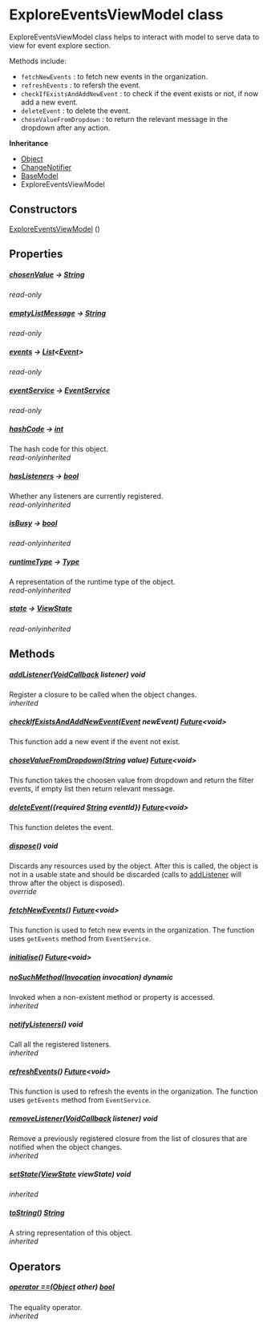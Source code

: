 


# ExploreEventsViewModel class









<p>ExploreEventsViewModel class helps to interact with model to serve data to view for event explore section.</p>
<p>Methods include:</p>
<ul>
<li><code>fetchNewEvents</code> : to fetch new events in the organization.</li>
<li><code>refreshEvents</code> : to refersh the event.</li>
<li><code>checkIfExistsAndAddNewEvent</code> : to check if the event exists or not, if now add a new event.</li>
<li><code>deleteEvent</code> : to delete the event.</li>
<li><code>choseValueFromDropdown</code> : to return the relevant message in the dropdown after any action.</li>
</ul>



**Inheritance**

- [Object](https://api.flutter.dev/flutter/dart-core/Object-class.html)
- [ChangeNotifier](https://api.flutter.dev/flutter/foundation/ChangeNotifier-class.html)
- [BaseModel](../view_model_base_view_model/BaseModel-class.md)
- ExploreEventsViewModel








## Constructors

[ExploreEventsViewModel](../view_model_after_auth_view_models_event_view_models_explore_events_view_model/ExploreEventsViewModel/ExploreEventsViewModel.md) ()

   


## Properties

##### [chosenValue](../view_model_after_auth_view_models_event_view_models_explore_events_view_model/ExploreEventsViewModel/chosenValue.md) &#8594; [String](https://api.flutter.dev/flutter/dart-core/String-class.html)



  
_<span class="feature">read-only</span>_



##### [emptyListMessage](../view_model_after_auth_view_models_event_view_models_explore_events_view_model/ExploreEventsViewModel/emptyListMessage.md) &#8594; [String](https://api.flutter.dev/flutter/dart-core/String-class.html)



  
_<span class="feature">read-only</span>_



##### [events](../view_model_after_auth_view_models_event_view_models_explore_events_view_model/ExploreEventsViewModel/events.md) &#8594; [List](https://api.flutter.dev/flutter/dart-core/List-class.html)&lt;[Event](../models_events_event_model/Event-class.md)>



  
_<span class="feature">read-only</span>_



##### [eventService](../view_model_after_auth_view_models_event_view_models_explore_events_view_model/ExploreEventsViewModel/eventService.md) &#8594; [EventService](../services_event_service/EventService-class.md)



  
_<span class="feature">read-only</span>_



##### [hashCode](https://api.flutter.dev/flutter/dart-core/Object/hashCode.html) &#8594; [int](https://api.flutter.dev/flutter/dart-core/int-class.html)



The hash code for this object.  
_<span class="feature">read-only</span><span class="feature">inherited</span>_



##### [hasListeners](https://api.flutter.dev/flutter/foundation/ChangeNotifier/hasListeners.html) &#8594; [bool](https://api.flutter.dev/flutter/dart-core/bool-class.html)



Whether any listeners are currently registered.  
_<span class="feature">read-only</span><span class="feature">inherited</span>_



##### [isBusy](../view_model_base_view_model/BaseModel/isBusy.md) &#8594; [bool](https://api.flutter.dev/flutter/dart-core/bool-class.html)



  
_<span class="feature">read-only</span><span class="feature">inherited</span>_



##### [runtimeType](https://api.flutter.dev/flutter/dart-core/Object/runtimeType.html) &#8594; [Type](https://api.flutter.dev/flutter/dart-core/Type-class.html)



A representation of the runtime type of the object.  
_<span class="feature">read-only</span><span class="feature">inherited</span>_



##### [state](../view_model_base_view_model/BaseModel/state.md) &#8594; [ViewState](../enums_enums/ViewState.md)



  
_<span class="feature">read-only</span><span class="feature">inherited</span>_





## Methods

##### [addListener](https://api.flutter.dev/flutter/foundation/ChangeNotifier/addListener.html)([VoidCallback](https://api.flutter.dev/flutter/dart-ui/VoidCallback.html) listener) void



Register a closure to be called when the object changes.  
_<span class="feature">inherited</span>_



##### [checkIfExistsAndAddNewEvent](../view_model_after_auth_view_models_event_view_models_explore_events_view_model/ExploreEventsViewModel/checkIfExistsAndAddNewEvent.md)([Event](../models_events_event_model/Event-class.md) newEvent) [Future](https://api.flutter.dev/flutter/dart-async/Future-class.html)&lt;void>



This function add a new event if the event not exist.  




##### [choseValueFromDropdown](../view_model_after_auth_view_models_event_view_models_explore_events_view_model/ExploreEventsViewModel/choseValueFromDropdown.md)([String](https://api.flutter.dev/flutter/dart-core/String-class.html) value) [Future](https://api.flutter.dev/flutter/dart-async/Future-class.html)&lt;void>



This function takes the choosen value from dropdown and
return the filter events, if empty list then return relevant message.  




##### [deleteEvent](../view_model_after_auth_view_models_event_view_models_explore_events_view_model/ExploreEventsViewModel/deleteEvent.md)({required [String](https://api.flutter.dev/flutter/dart-core/String-class.html) eventId}) [Future](https://api.flutter.dev/flutter/dart-async/Future-class.html)&lt;void>



This function deletes the event.  




##### [dispose](../view_model_after_auth_view_models_event_view_models_explore_events_view_model/ExploreEventsViewModel/dispose.md)() void



Discards any resources used by the object. After this is called, the
object is not in a usable state and should be discarded (calls to
<a href="https://api.flutter.dev/flutter/foundation/ChangeNotifier/addListener.html">addListener</a> will throw after the object is disposed).  
_<span class="feature">override</span>_



##### [fetchNewEvents](../view_model_after_auth_view_models_event_view_models_explore_events_view_model/ExploreEventsViewModel/fetchNewEvents.md)() [Future](https://api.flutter.dev/flutter/dart-async/Future-class.html)&lt;void>



This function is used to fetch new events in the organization.
The function uses <code>getEvents</code> method from <code>EventService</code>.  




##### [initialise](../view_model_after_auth_view_models_event_view_models_explore_events_view_model/ExploreEventsViewModel/initialise.md)() [Future](https://api.flutter.dev/flutter/dart-async/Future-class.html)&lt;void>



  




##### [noSuchMethod](https://api.flutter.dev/flutter/dart-core/Object/noSuchMethod.html)([Invocation](https://api.flutter.dev/flutter/dart-core/Invocation-class.html) invocation) dynamic



Invoked when a non-existent method or property is accessed.  
_<span class="feature">inherited</span>_



##### [notifyListeners](https://api.flutter.dev/flutter/foundation/ChangeNotifier/notifyListeners.html)() void



Call all the registered listeners.  
_<span class="feature">inherited</span>_



##### [refreshEvents](../view_model_after_auth_view_models_event_view_models_explore_events_view_model/ExploreEventsViewModel/refreshEvents.md)() [Future](https://api.flutter.dev/flutter/dart-async/Future-class.html)&lt;void>



This function is used to refresh the events in the organization.
The function uses <code>getEvents</code> method from <code>EventService</code>.  




##### [removeListener](https://api.flutter.dev/flutter/foundation/ChangeNotifier/removeListener.html)([VoidCallback](https://api.flutter.dev/flutter/dart-ui/VoidCallback.html) listener) void



Remove a previously registered closure from the list of closures that are
notified when the object changes.  
_<span class="feature">inherited</span>_



##### [setState](../view_model_base_view_model/BaseModel/setState.md)([ViewState](../enums_enums/ViewState.md) viewState) void



  
_<span class="feature">inherited</span>_



##### [toString](https://api.flutter.dev/flutter/dart-core/Object/toString.html)() [String](https://api.flutter.dev/flutter/dart-core/String-class.html)



A string representation of this object.  
_<span class="feature">inherited</span>_





## Operators

##### [operator ==](https://api.flutter.dev/flutter/dart-core/Object/operator_equals.html)([Object](https://api.flutter.dev/flutter/dart-core/Object-class.html) other) [bool](https://api.flutter.dev/flutter/dart-core/bool-class.html)



The equality operator.  
_<span class="feature">inherited</span>_















